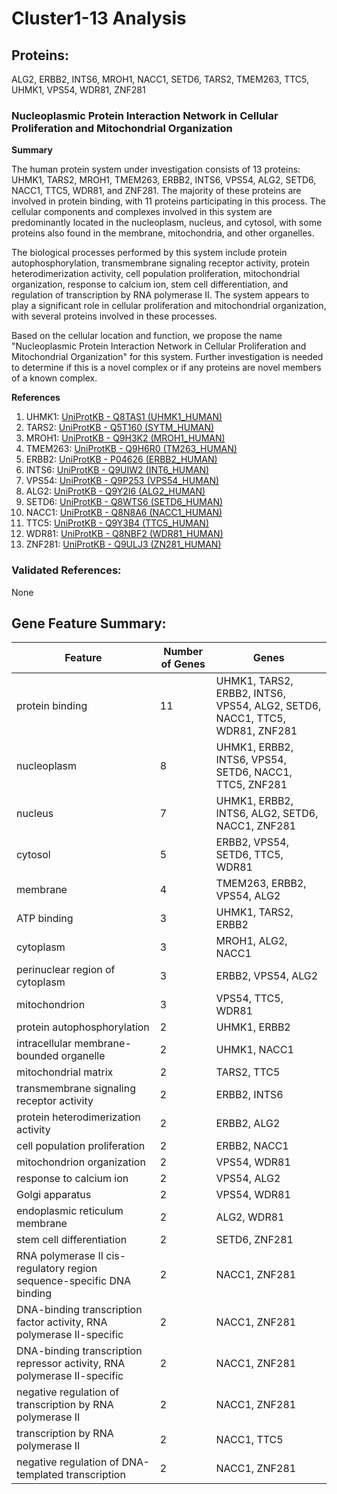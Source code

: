 # Cluster1-13 Analysis

## Proteins: 

ALG2, ERBB2, INTS6, MROH1, NACC1, SETD6, TARS2, TMEM263, TTC5, UHMK1, VPS54, WDR81, ZNF281

### Nucleoplasmic Protein Interaction Network in Cellular Proliferation and Mitochondrial Organization

**Summary**

The human protein system under investigation consists of 13 proteins: UHMK1, TARS2, MROH1, TMEM263, ERBB2, INTS6, VPS54, ALG2, SETD6, NACC1, TTC5, WDR81, and ZNF281. The majority of these proteins are involved in protein binding, with 11 proteins participating in this process. The cellular components and complexes involved in this system are predominantly located in the nucleoplasm, nucleus, and cytosol, with some proteins also found in the membrane, mitochondria, and other organelles.

The biological processes performed by this system include protein autophosphorylation, transmembrane signaling receptor activity, protein heterodimerization activity, cell population proliferation, mitochondrial organization, response to calcium ion, stem cell differentiation, and regulation of transcription by RNA polymerase II. The system appears to play a significant role in cellular proliferation and mitochondrial organization, with several proteins involved in these processes.

Based on the cellular location and function, we propose the name "Nucleoplasmic Protein Interaction Network in Cellular Proliferation and Mitochondrial Organization" for this system. Further investigation is needed to determine if this is a novel complex or if any proteins are novel members of a known complex.

**References**

1. UHMK1: [UniProtKB - Q8TAS1 (UHMK1_HUMAN)](https://www.uniprot.org/uniprot/Q8TAS1)
2. TARS2: [UniProtKB - Q5T160 (SYTM_HUMAN)](https://www.uniprot.org/uniprot/Q5T160)
3. MROH1: [UniProtKB - Q9H3K2 (MROH1_HUMAN)](https://www.uniprot.org/uniprot/Q9H3K2)
4. TMEM263: [UniProtKB - Q9H6R0 (TM263_HUMAN)](https://www.uniprot.org/uniprot/Q9H6R0)
5. ERBB2: [UniProtKB - P04626 (ERBB2_HUMAN)](https://www.uniprot.org/uniprot/P04626)
6. INTS6: [UniProtKB - Q9UIW2 (INT6_HUMAN)](https://www.uniprot.org/uniprot/Q9UIW2)
7. VPS54: [UniProtKB - Q9P253 (VPS54_HUMAN)](https://www.uniprot.org/uniprot/Q9P253)
8. ALG2: [UniProtKB - Q9Y2I6 (ALG2_HUMAN)](https://www.uniprot.org/uniprot/Q9Y2I6)
9. SETD6: [UniProtKB - Q8WTS6 (SETD6_HUMAN)](https://www.uniprot.org/uniprot/Q8WTS6)
10. NACC1: [UniProtKB - Q8N8A6 (NACC1_HUMAN)](https://www.uniprot.org/uniprot/Q8N8A6)
11. TTC5: [UniProtKB - Q9Y3B4 (TTC5_HUMAN)](https://www.uniprot.org/uniprot/Q9Y3B4)
12. WDR81: [UniProtKB - Q8NBF2 (WDR81_HUMAN)](https://www.uniprot.org/uniprot/Q8NBF2)
13. ZNF281: [UniProtKB - Q9ULJ3 (ZN281_HUMAN)](https://www.uniprot.org/uniprot/Q9ULJ3)

### Validated References: 

None





## Gene Feature Summary: 

| Feature | Number of Genes | Genes |
| --- | --- | --- |
| protein binding | 11 | UHMK1, TARS2, ERBB2, INTS6, VPS54, ALG2, SETD6, NACC1, TTC5, WDR81, ZNF281 |
| nucleoplasm | 8 | UHMK1, ERBB2, INTS6, VPS54, SETD6, NACC1, TTC5, ZNF281 |
| nucleus | 7 | UHMK1, ERBB2, INTS6, ALG2, SETD6, NACC1, ZNF281 |
| cytosol | 5 | ERBB2, VPS54, SETD6, TTC5, WDR81 |
| membrane | 4 | TMEM263, ERBB2, VPS54, ALG2 |
| ATP binding | 3 | UHMK1, TARS2, ERBB2 |
| cytoplasm | 3 | MROH1, ALG2, NACC1 |
| perinuclear region of cytoplasm | 3 | ERBB2, VPS54, ALG2 |
| mitochondrion | 3 | VPS54, TTC5, WDR81 |
| protein autophosphorylation | 2 | UHMK1, ERBB2 |
| intracellular membrane-bounded organelle | 2 | UHMK1, NACC1 |
| mitochondrial matrix | 2 | TARS2, TTC5 |
| transmembrane signaling receptor activity | 2 | ERBB2, INTS6 |
| protein heterodimerization activity | 2 | ERBB2, ALG2 |
|  cell population proliferation | 2 | ERBB2, NACC1 |
| mitochondrion organization | 2 | VPS54, WDR81 |
| response to calcium ion | 2 | VPS54, ALG2 |
| Golgi apparatus | 2 | VPS54, WDR81 |
| endoplasmic reticulum membrane | 2 | ALG2, WDR81 |
| stem cell differentiation | 2 | SETD6, ZNF281 |
| RNA polymerase II cis-regulatory region sequence-specific DNA binding | 2 | NACC1, ZNF281 |
| DNA-binding transcription factor activity, RNA polymerase II-specific | 2 | NACC1, ZNF281 |
| DNA-binding transcription repressor activity, RNA polymerase II-specific | 2 | NACC1, ZNF281 |
| negative regulation of transcription by RNA polymerase II | 2 | NACC1, ZNF281 |
|  transcription by RNA polymerase II | 2 | NACC1, TTC5 |
| negative regulation of DNA-templated transcription | 2 | NACC1, ZNF281 |

